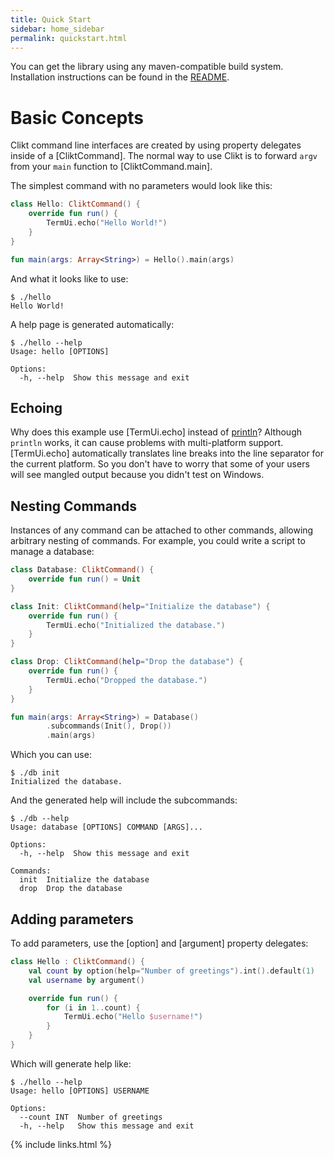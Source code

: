 ```yaml
---
title: Quick Start
sidebar: home_sidebar
permalink: quickstart.html
---
```


You can get the library using any maven-compatible build system.
Installation instructions can be found in the [README](/README.md).

<!-- TODO: talk about app plugin
 https://docs.gradle.org/current/userguide/application_plugin.html  -->

# Basic Concepts

Clikt command line interfaces are created by using property delegates
inside of a [CliktCommand]<!-- TODO -->. The normal way to use Clikt is to forward
`argv` from your `main` function to [CliktCommand.main]<!-- TODO -->.

The simplest command with no parameters would look like this:

```kotlin
class Hello: CliktCommand() {
    override fun run() {
        TermUi.echo("Hello World!")
    }
}

fun main(args: Array<String>) = Hello().main(args)
```

And what it looks like to use:

```
$ ./hello
Hello World!
```

A help page is generated automatically:

```
$ ./hello --help
Usage: hello [OPTIONS]

Options:
  -h, --help  Show this message and exit
```

## Echoing

Why does this example use [TermUi.echo]<!-- TODO --> instead of
[println](https://kotlinlang.org/api/latest/jvm/stdlib/kotlin.io/println.html)?
Although `println` works, it can cause problems with multi-platform
support. [TermUi.echo]<!-- TODO --> automatically translates line breaks into the
line separator for the current platform. So you don't have to worry
that some of your users will see mangled output because you didn't test
on Windows.

## Nesting Commands

Instances of any command can be attached to other commands, allowing
arbitrary nesting of commands. For example, you could write a script to
manage a database:

```kotlin
class Database: CliktCommand() {
    override fun run() = Unit
}

class Init: CliktCommand(help="Initialize the database") {
    override fun run() {
        TermUi.echo("Initialized the database.")
    }
}

class Drop: CliktCommand(help="Drop the database") {
    override fun run() {
        TermUi.echo("Dropped the database.")
    }
}

fun main(args: Array<String>) = Database()
        .subcommands(Init(), Drop())
        .main(args)
```

Which you can use:

```
$ ./db init
Initialized the database.
```

And the generated help will include the subcommands:

```
$ ./db --help
Usage: database [OPTIONS] COMMAND [ARGS]...

Options:
  -h, --help  Show this message and exit

Commands:
  init  Initialize the database
  drop  Drop the database
```


## Adding parameters

To add parameters, use the [option] <!-- TODO --> and [argument] <!--
TODO --> property delegates:

```kotlin
class Hello : CliktCommand() {
    val count by option(help="Number of greetings").int().default(1)
    val username by argument()

    override fun run() {
        for (i in 1..count) {
            TermUi.echo("Hello $username!")
        }
    }
}
```

Which will generate help like:

```
$ ./hello --help
Usage: hello [OPTIONS] USERNAME

Options:
  --count INT  Number of greetings
  -h, --help   Show this message and exit
```

{% include links.html %}
